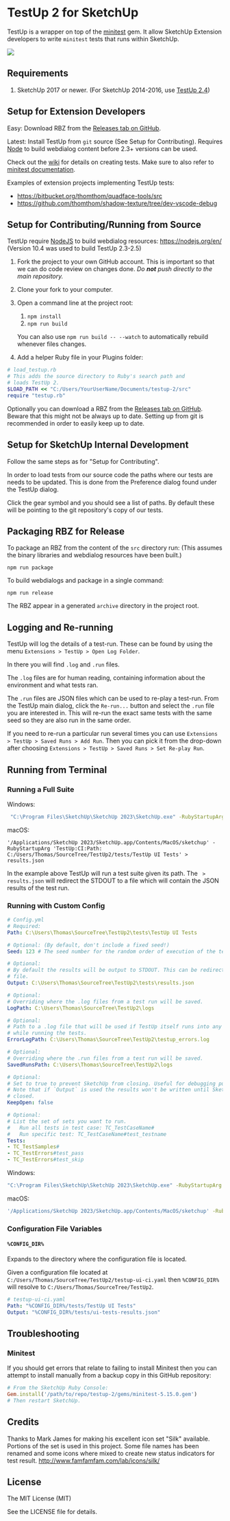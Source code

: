 # TestUp 2 for SketchUp

TestUp is a wrapper on top of the [minitest](https://github.com/seattlerb/minitest) gem. It allow SketchUp Extension developers to write `minitest` tests that runs within SketchUp.

![](docs/overview.png)

## Requirements

1. SketchUp 2017 or newer. (For SketchUp 2014-2016, use [TestUp 2.4](https://github.com/SketchUp/testup-2/releases/tag/2.4.2))

## Setup for Extension Developers

Easy: Download RBZ from the [Releases tab on GitHub](https://github.com/SketchUp/testup-2/releases).

Latest: Install TestUp from `git` source (See Setup for Contributing). Requires [Node](https://nodejs.org) to build webdialog content before 2.3+ versions can be used.

Check out the [wiki](https://github.com/SketchUp/testup-2/wiki) for details on creating tests. Make sure to also refer to [minitest documentation](http://docs.seattlerb.org/minitest/).

Examples of extension projects implementing TestUp tests:
* https://bitbucket.org/thomthom/quadface-tools/src
* https://github.com/thomthom/shadow-texture/tree/dev-vscode-debug

## Setup for Contributing/Running from Source

TestUp require [NodeJS](https://nodejs.org) to build webdialog resources: https://nodejs.org/en/ (Version 10.4 was used to build TestUp 2.3-2.5)

1. Fork the project to your own GitHub account. This is important so that we can do code review on changes done.
_Do **not** push directly to the main repository._

2. Clone your fork to your computer.

3. Open a command line at the project root:
    1. `npm install`
    2. `npm run build`

    You can also use `npm run build -- --watch` to automatically rebuild whenever files changes.

4. Add a helper Ruby file in your Plugins folder:

```ruby
# load_testup.rb
# This adds the source directory to Ruby's search path and
# loads TestUp 2.
$LOAD_PATH << "C:/Users/YourUserName/Documents/testup-2/src"
require "testup.rb"
```

Optionally you can download a RBZ from the [Releases tab on GitHub](https://github.com/SketchUp/testup-2/releases). Beware that this might not be
always up to date. Setting up from git is recommended in order to easily keep
up to date.

## Setup for SketchUp Internal Development

Follow the same steps as for "Setup for Contributing".

In order to load tests from our source code the paths where our tests are
needs to be updated. This is done from the Preference dialog found under the
TestUp dialog.

Click the gear symbol and you should see a list of paths. By default these will
be pointing to the git repository's copy of our tests.

## Packaging RBZ for Release

To package an RBZ from the content of the `src` directory run:
(This assumes the binary libraries and webdialog resources have been built.)

```
npm run package
```

To build webdialogs and package in a single command:

```
npm run release
```

The RBZ appear in a generated `archive` directory in the project root.

## Logging and Re-running

TestUp will log the details of a test-run. These can be found by using the menu
`Extensions > TestUp > Open Log Folder`.

In there you will find `.log` and `.run` files.

The `.log` files are for human reading, containing information about the
environment and what tests ran.

The `.run` files are JSON files which can be used to re-play a test-run. From
the TestUp main dialog, click the `Re-run...` button and select the `.run` file
you are interested in. This will re-run the exact same tests with the same seed
so they are also run in the same order.

If you need to re-run a particular run several times you can use
`Extensions > TestUp > Saved Runs > Add Run`. Then you can pick it from the
drop-down after choosing `Extensions > TestUp > Saved Runs > Set Re-play Run`.

## Running from Terminal

### Running a Full Suite

Windows:
```sh
 "C:\Program Files\SketchUp\SketchUp 2023\SketchUp.exe" -RubyStartupArg "TestUp:CI:Path: C:\Users\Thomas\SourceTree\TestUp2\tests\TestUp UI Tests" > results.json
```

macOS:
```
'/Applications/SketchUp 2023/SketchUp.app/Contents/MacOS/sketchup' -RubyStartupArg 'TestUp:CI:Path: C:/Users/Thomas/SourceTree/TestUp2/tests/TestUp UI Tests' > results.json
```

In the example above TestUp will run a test suite given its path. The ` > results.json` will redirect the STDOUT to a file which will contain the JSON results of the test run.

### Running with Custom Config

```yml
# Config.yml
# Required:
Path: C:\Users\Thomas\SourceTree\TestUp2\tests\TestUp UI Tests

# Optional: (By default, don't include a fixed seed!)
Seed: 123 # The seed number for the random order of execution of the tests

# Optional:
# By default the results will be output to STDOUT. This can be redirected to a
# file.
Output: C:\Users\Thomas\SourceTree\TestUp2\tests\results.json

# Optional:
# Overriding where the .log files from a test run will be saved.
LogPath: C:\Users\Thomas\SourceTree\TestUp2\logs

# Optional:
# Path to a .log file that will be used if TestUp itself runs into any errors
# while running the tests.
ErrorLogPath: C:\Users\Thomas\SourceTree\TestUp2\testup_errors.log

# Optional:
# Overriding where the .run files from a test run will be saved.
SavedRunsPath: C:\Users\Thomas\SourceTree\TestUp2\logs

# Optional:
# Set to true to prevent SketchUp from closing. Useful for debugging purposes.
# Note that if `Output` is used the results won't be written until SketchUp is
# closed.
KeepOpen: false

# Optional:
# List the set of sets you want to run.
#   Run all tests in test case: TC_TestCaseName#
#   Run specific test: TC_TestCaseName#test_testname
Tests:
- TC_TestSamples#
- TC_TestErrors#test_pass
- TC_TestErrors#test_skip
```

Windows:
```sh
"C:\Program Files\SketchUp\SketchUp 2023\SketchUp.exe" -RubyStartupArg "TestUp:CI:Config: \Full\Path\To\Config.yml"
```

macOS:
```sh
'/Applications/SketchUp 2023/SketchUp.app/Contents/MacOS/sketchup' -RubyStartupArg 'TestUp:CI:Config: /Full/Path/To/Config.yml'
```

### Configuration File Variables

#### `%CONFIG_DIR%`

Expands to the directory where the configuration file is located.

Given a configuration file located at `C:/Users/Thomas/SourceTree/TestUp2/testup-ui-ci.yaml` then `%CONFIG_DIR%` will resolve to `C:/Users/Thomas/SourceTree/TestUp2`.

```yml
# testup-ui-ci.yaml
Path: "%CONFIG_DIR%/tests/TestUp UI Tests"
Output: "%CONFIG_DIR%/tests/ui-tests-results.json"
```

## Troubleshooting

### Minitest

If you should get errors that relate to failing to install Minitest then you
can attempt to install manually from a backup copy in this GitHub repository:

```ruby
# From the SketchUp Ruby Console:
Gem.install('/path/to/repo/testup-2/gems/minitest-5.15.0.gem')
# Then restart SketchUp.
```

## Credits

Thanks to Mark James for making his excellent icon set "Silk" available. Portions of the set is used in this project. Some file names has been renamed and some icons where mixed to create new status indicators for test result.
http://www.famfamfam.com/lab/icons/silk/

## License

The MIT License (MIT)

See the LICENSE file for details.

